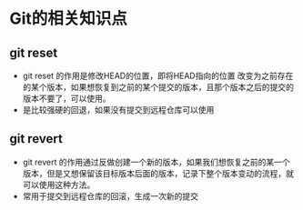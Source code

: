 # Git的相关知识点

 ## git reset

+ git reset 的作用是修改HEAD的位置，即将HEAD指向的位置 改变为之前存在的某个版本，如果想恢复到之前的某个提交的版本，且那个版本之后的提交的版本不要了，可以使用。
+ 是比较强硬的回退，如果没有提交到远程仓库可以使用

## git revert

+ git revert 的作用通过反做创建一个新的版本，如果我们想恢复之前的某一个版本，但是又想保留该目标版本后面的版本，记录下整个版本变动的流程，就可以使用这种方法。
+ 常用于提交到远程仓库的回滚，生成一次新的提交